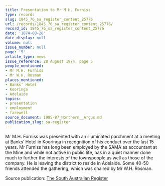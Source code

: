 ```yaml
---
title: Presentation to Mr M.H. Furniss
type: records
slug: 1845_76_sa_register_content_25776
url: /records/1845_76_sa_register_content_25776/
record_id: 1845_76_sa_register_content_25776
date: '1874-08-28'
date_display: null
volume: null
issue_number: null
page: '5'
article_type: news
issue_reference: 28 August 1874, page 5
people_mentioned:
- Mr M.H. Furniss
- Mr W.H. Rosman
places_mentioned:
- Banks’ Hotel
- Kooringa
- Adelaide
topics:
- presentation
- employment
- farewell
source_document: 1985-87_Northern__Argus.md
publication_slug: sa-register
---
```


Mr M.H. Furniss was presented with an illuminated parchment at a meeting at Banks’ Hotel in Kooringa in recognition of his conduct over the last 15 years.  Mr Furniss has long been employed by the SAMA as accountant at the Mine and while not active in public life, has in a quiet manner done much to further the interests of the townspeople as well as those of the company.  He is leaving the district to reside in Adelaide.  Some 40-50 friends attended the gathering, which was chaired by Mr W.H. Rosman.

Source publication: [The South Australian Register](/publications/sa-register/)

